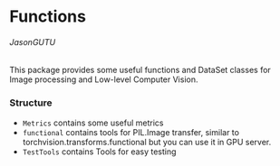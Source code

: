 # Functions
###### JasonGUTU
This package provides some useful functions and DataSet classes for Image processing and Low-level Computer Vision.
### Structure
- `Metrics` contains some useful metrics
- `functional` contains tools for PIL.Image transfer, similar to torchvision.transforms.functional but you can use it in GPU server.
- `TestTools` contains Tools for easy testing